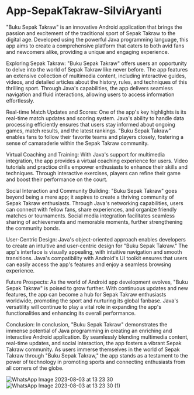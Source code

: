 # App-SepakTakraw-SilviAryanti
"Buku Sepak Takraw" is an innovative Android application that brings the passion and excitement of the traditional sport of Sepak Takraw to the digital age. Developed using the powerful Java programming language, this app aims to create a comprehensive platform that caters to both avid fans and newcomers alike, providing a unique and engaging experience.

Exploring Sepak Takraw:
"Buku Sepak Takraw" offers users an opportunity to delve into the world of Sepak Takraw like never before. The app features an extensive collection of multimedia content, including interactive guides, videos, and detailed articles about the history, rules, and techniques of this thrilling sport. Through Java's capabilities, the app delivers seamless navigation and fluid interactions, allowing users to access information effortlessly.

Real-time Match Updates and Scores:
One of the app's key highlights is its real-time match updates and scoring system. Java's ability to handle data processing efficiently ensures that users stay informed about ongoing games, match results, and the latest rankings. "Buku Sepak Takraw" enables fans to follow their favorite teams and players closely, fostering a sense of camaraderie within the Sepak Takraw community.

Virtual Coaching and Training:
With Java's support for multimedia integration, the app provides a virtual coaching experience for users. Video tutorials and practice drills empower enthusiasts to enhance their skills and techniques. Through interactive exercises, players can refine their game and boost their performance on the court.

Social Interaction and Community Building:
"Buku Sepak Takraw" goes beyond being a mere app; it aspires to create a thriving community of Sepak Takraw enthusiasts. Through Java's networking capabilities, users can connect with fellow fans, share experiences, and organize friendly matches or tournaments. Social media integration facilitates seamless sharing of achievements and memorable moments, further strengthening the community bonds.

User-Centric Design:
Java's object-oriented approach enables developers to create an intuitive and user-centric design for "Buku Sepak Takraw." The app's interface is visually appealing, with intuitive navigation and smooth transitions. Java's compatibility with Android's UI toolkit ensures that users can easily access the app's features and enjoy a seamless browsing experience.

Future Prospects:
As the world of Android app development evolves, "Buku Sepak Takraw" is poised to grow further. With continuous updates and new features, the app can become a hub for Sepak Takraw enthusiasts worldwide, promoting the sport and nurturing its global fanbase. Java's versatility will continue to play a vital role in expanding the app's functionalities and enhancing its overall performance.

Conclusion:
In conclusion, "Buku Sepak Takraw" demonstrates the immense potential of Java programming in creating an enriching and interactive Android application. By seamlessly blending multimedia content, real-time updates, and social interaction, the app fosters a vibrant Sepak Takraw community. As users immerse themselves in the world of Sepak Takraw through "Buku Sepak Takraw," the app stands as a testament to the power of technology in promoting sports and connecting enthusiasts from all corners of the globe.

![WhatsApp Image 2023-08-03 at 13 23 30](https://github.com/redhoxd/App-SepakTakraw-SilviAryanti/assets/38489058/e0ba31dd-9bfb-47e0-8346-eb68a2dc6143)
![WhatsApp Image 2023-08-03 at 13 23 30 (1)](https://github.com/redhoxd/App-SepakTakraw-SilviAryanti/assets/38489058/c5ae3cb6-97d7-4650-bfdf-1d9e53fcdecc)

